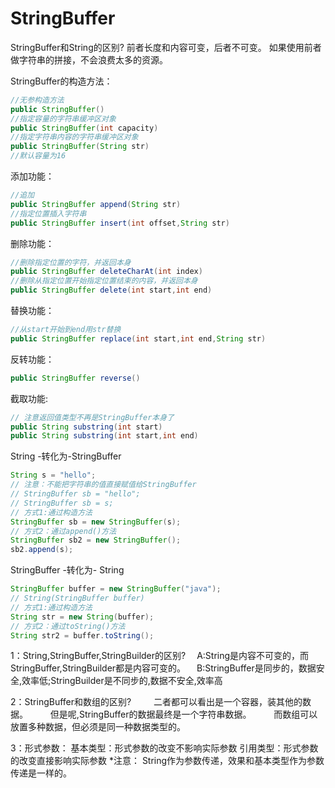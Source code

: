 # StringBuffer

StringBuffer和String的区别?
 前者长度和内容可变，后者不可变。
 如果使用前者做字符串的拼接，不会浪费太多的资源。

StringBuffer的构造方法：

 ```java
//无参构造方法
public StringBuffer()
//指定容量的字符串缓冲区对象
public StringBuffer(int capacity)
//指定字符串内容的字符串缓冲区对象
public StringBuffer(String str)
//默认容量为16
 ```



添加功能：

```java
//追加
public StringBuffer append(String str)
//指定位置插入字符串
public StringBuffer insert(int offset,String str)
```



删除功能：

```java
//删除指定位置的字符，并返回本身
public StringBuffer deleteCharAt(int index)
//删除从指定位置开始指定位置结束的内容，并返回本身
public StringBuffer delete(int start,int end)
```



替换功能：

```java
//从start开始到end用str替换
public StringBuffer replace(int start,int end,String str)
```



反转功能：

 ```java
public StringBuffer reverse()
 ```



截取功能:

```java
// 注意返回值类型不再是StringBuffer本身了
public String substring(int start)
public String substring(int start,int end)
```



String -转化为-StringBuffer

```java
String s = "hello";
// 注意：不能把字符串的值直接赋值给StringBuffer
// StringBuffer sb = "hello";
// StringBuffer sb = s;
// 方式1:通过构造方法
StringBuffer sb = new StringBuffer(s);
// 方式2：通过append()方法
StringBuffer sb2 = new StringBuffer();
sb2.append(s);
```



StringBuffer -转化为- String

```java
StringBuffer buffer = new StringBuffer("java");
// String(StringBuffer buffer)
// 方式1:通过构造方法
String str = new String(buffer);
// 方式2：通过toString()方法
String str2 = buffer.toString();
```



1：String,StringBuffer,StringBuilder的区别?
 　A:String是内容不可变的，而StringBuffer,StringBuilder都是内容可变的。
 　B:StringBuffer是同步的，数据安全,效率低;StringBuilder是不同步的,数据不安全,效率高

 2：StringBuffer和数组的区别?
　　 二者都可以看出是一个容器，装其他的数据。
　　 但是呢,StringBuffer的数据最终是一个字符串数据。
　　 而数组可以放置多种数据，但必须是同一种数据类型的。

3：形式参数：
     基本类型：形式参数的改变不影响实际参数
     引用类型：形式参数的改变直接影响实际参数
 *注意：
      String作为参数传递，效果和基本类型作为参数传递是一样的。